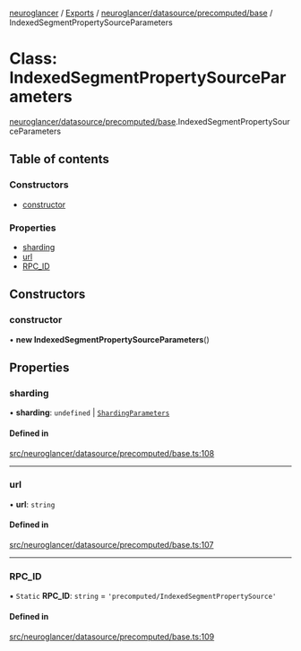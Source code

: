 [neuroglancer](../README.md) / [Exports](../modules.md) / [neuroglancer/datasource/precomputed/base](../modules/neuroglancer_datasource_precomputed_base.md) / IndexedSegmentPropertySourceParameters

# Class: IndexedSegmentPropertySourceParameters

[neuroglancer/datasource/precomputed/base](../modules/neuroglancer_datasource_precomputed_base.md).IndexedSegmentPropertySourceParameters

## Table of contents

### Constructors

- [constructor](neuroglancer_datasource_precomputed_base.IndexedSegmentPropertySourceParameters.md#constructor)

### Properties

- [sharding](neuroglancer_datasource_precomputed_base.IndexedSegmentPropertySourceParameters.md#sharding)
- [url](neuroglancer_datasource_precomputed_base.IndexedSegmentPropertySourceParameters.md#url)
- [RPC\_ID](neuroglancer_datasource_precomputed_base.IndexedSegmentPropertySourceParameters.md#rpc_id)

## Constructors

### constructor

• **new IndexedSegmentPropertySourceParameters**()

## Properties

### sharding

• **sharding**: `undefined` \| [`ShardingParameters`](../interfaces/neuroglancer_datasource_precomputed_base.ShardingParameters.md)

#### Defined in

[src/neuroglancer/datasource/precomputed/base.ts:108](https://github.com/ActiveBrainAtlas2/neuroglancer/blob/91617476/src/neuroglancer/datasource/precomputed/base.ts#L108)

___

### url

• **url**: `string`

#### Defined in

[src/neuroglancer/datasource/precomputed/base.ts:107](https://github.com/ActiveBrainAtlas2/neuroglancer/blob/91617476/src/neuroglancer/datasource/precomputed/base.ts#L107)

___

### RPC\_ID

▪ `Static` **RPC\_ID**: `string` = `'precomputed/IndexedSegmentPropertySource'`

#### Defined in

[src/neuroglancer/datasource/precomputed/base.ts:109](https://github.com/ActiveBrainAtlas2/neuroglancer/blob/91617476/src/neuroglancer/datasource/precomputed/base.ts#L109)
